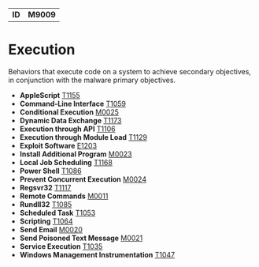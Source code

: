 |||
|--|-----|
|**ID**|**M9009**|

# Execution #
Behaviors that execute code on a system to achieve secondary objectives, in conjunction with the malware primary objectives.

* **AppleScript** [T1155](https://github.com/MBCProject/mbc-markdown/blob/master/execution/applescript.md)
* **Command-Line Interface** [T1059](https://github.com/MBCProject/mbc-markdown/blob/master/execution/command-line.md)
* **Conditional Execution** [M0025](https://github.com/MBCProject/mbc-markdown/blob/master/execution/conditional-execute.md)
* **Dynamic Data Exchange** [T1173](https://github.com/MBCProject/mbc-markdown/blob/master/execution/dynamic-data-ex.md)
* **Execution through API** [T1106](https://github.com/MBCProject/mbc-markdown/blob/master/execution/execution-via-api.md)
* **Execution through Module Load** [T1129](https://github.com/MBCProject/mbc-markdown/blob/master/execution/execution-via-module-load.md)
* **Exploit Software** [E1203](https://github.com/MBCProject/mbc-markdown/blob/master/execution/exploit-software.md)
* **Install Additional Program** [M0023](https://github.com/MBCProject/mbc-markdown/blob/master/execution/install-second-prog.md)
* **Local Job Scheduling** [T1168](https://github.com/MBCProject/mbc-markdown/blob/master/execution/local-job-sch.md)
* **Power Shell** [T1086](https://github.com/MBCProject/mbc-markdown/blob/master/execution/power-shell.md)
* **Prevent Concurrent Execution** [M0024](https://github.com/MBCProject/mbc-markdown/blob/master/execution/prevent-concurrent-exe.md)
* **Regsvr32** [T1117](https://github.com/MBCProject/mbc-markdown/blob/master/defense-evasion/regsvr32.md)
* **Remote Commands** [M0011](https://github.com/MBCProject/mbc-markdown/blob/master/execution/remote-commands.md)
* **Rundll32** [T1085](https://github.com/MBCProject/mbc-markdown/blob/master/defense-evasion/rundll32.md)
* **Scheduled Task** [T1053](https://github.com/MBCProject/mbc-markdown/blob/master/execution/scheduled-task.md)
* **Scripting** [T1064](https://github.com/MBCProject/mbc-markdown/blob/master/execution/scripting.md)
* **Send Email** [M0020](https://github.com/MBCProject/mbc-markdown/blob/master/execution/send-email.md)
* **Send Poisoned Text Message** [M0021](https://github.com/MBCProject/mbc-markdown/blob/master/execution/send-poison-text-msg.md)
* **Service Execution** [T1035](https://github.com/MBCProject/mbc-markdown/blob/master/execution/service-exe.md)
* **Windows Management Instrumentation** [T1047](https://github.com/MBCProject/mbc-markdown/blob/master/execution/windows-mgt-inst.md)